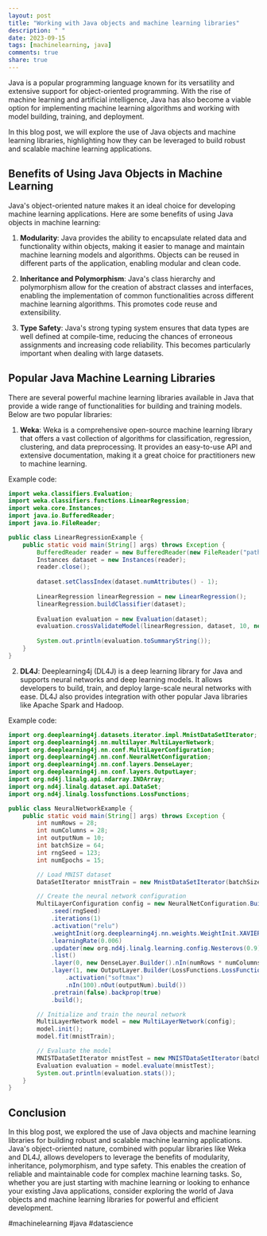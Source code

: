 ```yaml
---
layout: post
title: "Working with Java objects and machine learning libraries"
description: " "
date: 2023-09-15
tags: [machinelearning, java]
comments: true
share: true
---
```


Java is a popular programming language known for its versatility and extensive support for object-oriented programming. With the rise of machine learning and artificial intelligence, Java has also become a viable option for implementing machine learning algorithms and working with model building, training, and deployment.

In this blog post, we will explore the use of Java objects and machine learning libraries, highlighting how they can be leveraged to build robust and scalable machine learning applications.

## Benefits of Using Java Objects in Machine Learning

Java's object-oriented nature makes it an ideal choice for developing machine learning applications. Here are some benefits of using Java objects in machine learning:

1. **Modularity**: Java provides the ability to encapsulate related data and functionality within objects, making it easier to manage and maintain machine learning models and algorithms. Objects can be reused in different parts of the application, enabling modular and clean code.

2. **Inheritance and Polymorphism**: Java's class hierarchy and polymorphism allow for the creation of abstract classes and interfaces, enabling the implementation of common functionalities across different machine learning algorithms. This promotes code reuse and extensibility.

3. **Type Safety**: Java's strong typing system ensures that data types are well defined at compile-time, reducing the chances of erroneous assignments and increasing code reliability. This becomes particularly important when dealing with large datasets.

## Popular Java Machine Learning Libraries

There are several powerful machine learning libraries available in Java that provide a wide range of functionalities for building and training models. Below are two popular libraries:

1. **Weka**: Weka is a comprehensive open-source machine learning library that offers a vast collection of algorithms for classification, regression, clustering, and data preprocessing. It provides an easy-to-use API and extensive documentation, making it a great choice for practitioners new to machine learning.

Example code:

```java
import weka.classifiers.Evaluation;
import weka.classifiers.functions.LinearRegression;
import weka.core.Instances;
import java.io.BufferedReader;
import java.io.FileReader;

public class LinearRegressionExample {
    public static void main(String[] args) throws Exception {
        BufferedReader reader = new BufferedReader(new FileReader("path/to/dataset.arff"));
        Instances dataset = new Instances(reader);
        reader.close();
        
        dataset.setClassIndex(dataset.numAttributes() - 1);
        
        LinearRegression linearRegression = new LinearRegression();
        linearRegression.buildClassifier(dataset);
        
        Evaluation evaluation = new Evaluation(dataset);
        evaluation.crossValidateModel(linearRegression, dataset, 10, new Random(1));
        
        System.out.println(evaluation.toSummaryString());
    }
}
```

2. **DL4J**: Deeplearning4j (DL4J) is a deep learning library for Java and supports neural networks and deep learning models. It allows developers to build, train, and deploy large-scale neural networks with ease. DL4J also provides integration with other popular Java libraries like Apache Spark and Hadoop.

Example code:

```java
import org.deeplearning4j.datasets.iterator.impl.MnistDataSetIterator;
import org.deeplearning4j.nn.multilayer.MultiLayerNetwork;
import org.deeplearning4j.nn.conf.MultiLayerConfiguration;
import org.deeplearning4j.nn.conf.NeuralNetConfiguration;
import org.deeplearning4j.nn.conf.layers.DenseLayer;
import org.deeplearning4j.nn.conf.layers.OutputLayer;
import org.nd4j.linalg.api.ndarray.INDArray;
import org.nd4j.linalg.dataset.api.DataSet;
import org.nd4j.linalg.lossfunctions.LossFunctions;

public class NeuralNetworkExample {
    public static void main(String[] args) throws Exception {
        int numRows = 28;
        int numColumns = 28;
        int outputNum = 10;
        int batchSize = 64;
        int rngSeed = 123;
        int numEpochs = 15;

        // Load MNIST dataset
        DataSetIterator mnistTrain = new MnistDataSetIterator(batchSize, true, rngSeed);

        // Create the neural network configuration
        MultiLayerConfiguration config = new NeuralNetConfiguration.Builder()
            .seed(rngSeed)
            .iterations(1)
            .activation("relu")
            .weightInit(org.deeplearning4j.nn.weights.WeightInit.XAVIER)
            .learningRate(0.006)
            .updater(new org.nd4j.linalg.learning.config.Nesterovs(0.9))
            .list()
            .layer(0, new DenseLayer.Builder().nIn(numRows * numColumns).nOut(100).build())
            .layer(1, new OutputLayer.Builder(LossFunctions.LossFunction.NEGATIVELOGLIKELIHOOD)
                .activation("softmax")
                .nIn(100).nOut(outputNum).build())
            .pretrain(false).backprop(true)
            .build();

        // Initialize and train the neural network
        MultiLayerNetwork model = new MultiLayerNetwork(config);
        model.init();
        model.fit(mnistTrain);

        // Evaluate the model
        MNISTDataSetIterator mnistTest = new MNISTDataSetIterator(batchSize, false, rngSeed);
        Evaluation evaluation = model.evaluate(mnistTest);
        System.out.println(evaluation.stats());
    }
}
```

## Conclusion

In this blog post, we explored the use of Java objects and machine learning libraries for building robust and scalable machine learning applications. Java's object-oriented nature, combined with popular libraries like Weka and DL4J, allows developers to leverage the benefits of modularity, inheritance, polymorphism, and type safety. This enables the creation of reliable and maintainable code for complex machine learning tasks. So, whether you are just starting with machine learning or looking to enhance your existing Java applications, consider exploring the world of Java objects and machine learning libraries for powerful and efficient development.

#machinelearning #java #datascience